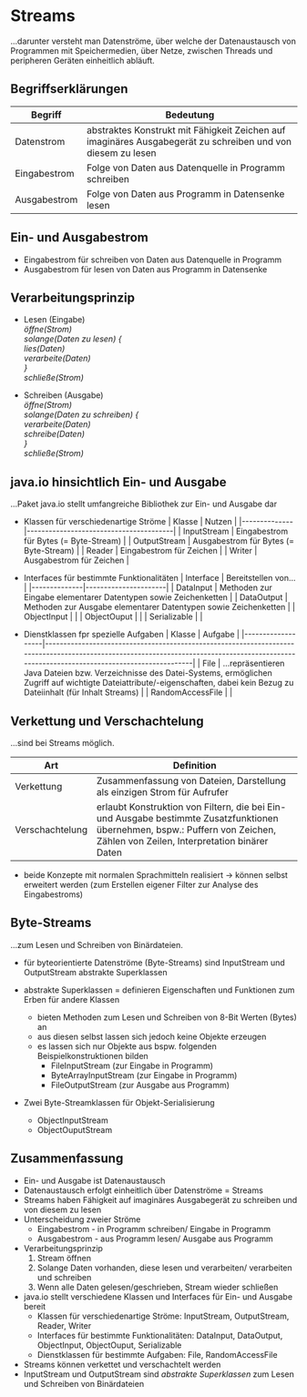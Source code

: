 # Streams

...darunter versteht man Datenströme, über welche der Datenaustausch von Programmen mit Speichermedien, über Netze, zwischen Threads und peripheren Geräten einheitlich abläuft.

## Begriffserklärungen

| Begriff      | Bedeutung                                                                                                   |
|--------------|-------------------------------------------------------------------------------------------------------------|
| Datenstrom   | abstraktes Konstrukt mit Fähigkeit Zeichen auf imaginäres Ausgabegerät zu schreiben und von diesem zu lesen |
| Eingabestrom | Folge von Daten aus Datenquelle in Programm schreiben                                                       |
| Ausgabestrom | Folge von Daten aus Programm in Datensenke lesen                                                            |

## Ein- und Ausgabestrom

- Eingabestrom für schreiben von Daten aus Datenquelle in Programm
- Ausgabestrom für lesen von Daten aus Programm in Datensenke

## Verarbeitungsprinzip

- Lesen (Eingabe)\
  _öffne(Strom)_\
  _solange(Daten zu lesen) {_\
    _lies(Daten)_\
    _verarbeite(Daten)_\
  _}_\
  _schließe(Strom)_

- Schreiben (Ausgabe)\
  _öffne(Strom)_\
  _solange(Daten zu schreiben) {_\
    _verarbeite(Daten)_\
    _schreibe(Daten)_\
  _}_\
  _schließe(Strom)_


## java.io hinsichtlich Ein- und Ausgabe

...Paket java.io stellt umfangreiche Bibliothek zur Ein- und Ausgabe dar

- Klassen für verschiedenartige Ströme
  | Klasse       | Nutzen                                 |
  |--------------|----------------------------------------|
  | InputStream  | Eingabestrom für Bytes (= Byte-Stream) |
  | OutputStream | Ausgabestrom für Bytes (= Byte-Stream) |
  | Reader       | Eingabestrom für Zeichen               |
  | Writer       | Ausgabestrom für Zeichen               |

- Interfaces für bestimmte Funktionalitäten
  | Interface    | Bereitstellen von... |
  |--------------|----------------------|
  | DataInput    | Methoden zur Eingabe elementarer Datentypen sowie Zeichenketten |
  | DataOutput   | Methoden zur Ausgabe elementarer Datentypen sowie Zeichenketten |
  | ObjectInput  |                      |
  | ObjectOuput  |                      |
  | Serializable |                      |

- Dienstklassen fpr spezielle Aufgaben
  | Klasse            | Aufgabe                                                                                                                                                                                    |
  |-------------------|--------------------------------------------------------------------------------------------------------------------------------------------------------------------------------------------|
  | File              | ...repräsentieren Java Dateien bzw. Verzeichnisse des Datei-Systems, ermöglichen Zugriff auf wichtigte Dateiattribute/-eigenschaften, dabei kein Bezug zu Dateiinhalt (für Inhalt Streams) |
  | RandomAccessFile  |                                                                                                                                                                                            |   

## Verkettung und Verschachtelung

...sind bei Streams möglich.

| Art             | Definition                                                                                                                                                                    |
|-----------------|-------------------------------------------------------------------------------------------------------------------------------------------------------------------------------|
| Verkettung      | Zusammenfassung von Dateien, Darstellung als einzigen Strom für Aufrufer                                                                                                      |
| Verschachtelung | erlaubt Konstruktion von Filtern, die bei Ein- und Ausgabe bestimmte Zusatzfunktionen übernehmen, bspw.: Puffern von Zeichen, Zählen von Zeilen, Interpretation binärer Daten |

- beide Konzepte mit normalen Sprachmitteln realisiert
  -> können selbst erweitert werden (zum Erstellen eigener Filter zur Analyse des Eingabestroms)

## Byte-Streams

...zum Lesen und Schreiben von Binärdateien.

- für byteorientierte Datenströme (Byte-Streams) sind InputStream und OutputStream abstrakte Superklassen
- abstrakte Superklassen = definieren Eigenschaften und Funktionen zum Erben für andere Klassen
  - bieten Methoden zum Lesen und Schreiben von 8-Bit Werten (Bytes) an
  - aus diesen selbst lassen sich jedoch keine Objekte erzeugen
  - es lassen sich nur Objekte aus bspw. folgenden Beispielkonstruktionen bilden
    - FileInputStream (zur Eingabe in Programm)
    - ByteArrayInputStream (zur Eingabe in Programm)
    - FileOutputStream (zur Ausgabe aus Programm)

- Zwei Byte-Streamklassen für Objekt-Serialisierung
  - ObjectInputStream
  - ObjectOuputStream

## Zusammenfassung

- Ein- und Ausgabe ist Datenaustausch
- Datenaustausch erfolgt einheitlich über Datenströme = Streams
- Streams haben Fähigkeit auf imaginäres Ausgabegerät zu schreiben und von diesem zu lesen
- Unterscheidung zweier Ströme
  - Eingabestrom - in Programm schreiben/ Eingabe in Programm
  - Ausgabestrom - aus Programm lesen/ Ausgabe aus Programm
- Verarbeitungsprinzip
  1. Stream öffnen
  2. Solange Daten vorhanden, diese lesen und verarbeiten/ verarbeiten und schreiben
  3. Wenn alle Daten gelesen/geschrieben, Stream wieder schließen
- java.io stellt verschiedene Klassen und Interfaces für Ein- und Ausgabe bereit
  - Klassen für verschiedenartige Ströme: InputStream, OutputStream, Reader, Writer
  - Interfaces für bestimmte Funktionalitäten: DataInput, DataOutput, ObjectInput, ObjectOuput, Serializable
  - Dienstklassen für bestimmte Aufgaben: File, RandomAccessFile
- Streams können verkettet und verschachtelt werden
- InputStream und OutputStream sind _abstrakte Superklassen_ zum Lesen und Schreiben von Binärdateien
